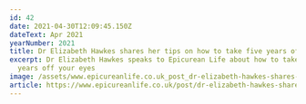 ```yaml
---
id: 42
date: 2021-04-30T12:09:45.150Z
dateText: Apr 2021
yearNumber: 2021
title: Dr Elizabeth Hawkes shares her tips on how to take five years off your eyes
excerpt: Dr Elizabeth Hawkes speaks to Epicurean Life about how to take five
  years off your eyes
image: /assets/www.epicureanlife.co.uk_post_dr-elizabeth-hawkes-shares-her-tips-on-how-to-take-five-years-off-your-eyes-laptop-with-hidpi-screen-1-.png
article: https://www.epicureanlife.co.uk/post/dr-elizabeth-hawkes-shares-her-tips-on-how-to-take-five-years-off-your-eyes
---
```

